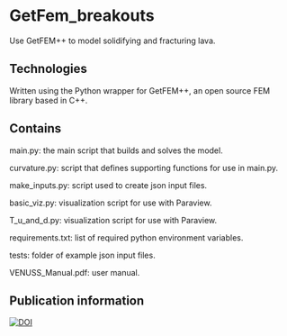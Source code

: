 # GetFem_breakouts
Use GetFEM++ to model solidifying and fracturing lava. 

## Technologies
Written using the Python wrapper for GetFEM++, an open source FEM library based in C++. 

## Contains

main.py: the main script that builds and solves the model.

curvature.py: script that defines supporting functions for use in main.py.

make\_inputs.py: script used to create json input files.

basic\_viz.py: visualization script for use with Paraview.

T\_u\_and\_d.py: visualization script for use with Paraview.

requirements.txt: list of required python environment variables.

tests: folder of example json input files.

VENUSS_Manual.pdf: user manual.

## Publication information
[![DOI](https://zenodo.org/badge/394345719.svg)](https://zenodo.org/badge/latestdoi/394345719)
